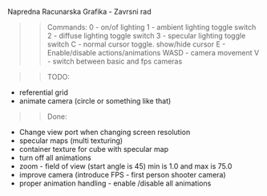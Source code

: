 Napredna Racunarska Grafika - Zavrsni rad
>> Commands:
0 - on/of lighting
1 - ambient lighting toggle switch 
2 - diffuse lighting toggle switch 
3 - specular lighting toggle switch
C - normal cursor toggle. show/hide cursor
E - Enable/disable actions/animations
WASD - camera movement
V - switch between basic and fps cameras

>> TODO: 
* referential grid
* animate camera (circle or something like that)

>> Done:
* Change view port when changing screen resolution
* specular maps (multi texturing)
* container texture for cube with specular map
* turn off all animations
* zoom - field of view (start angle is 45) min is 1.0 and max is 75.0
* improve camera (introduce FPS - first person shooter camera)
* proper animation handling - enable /disable all animations

